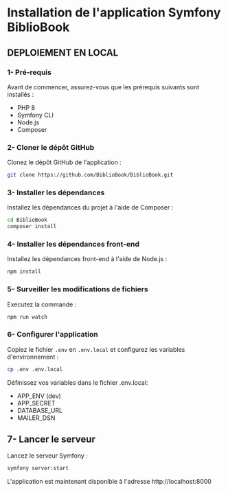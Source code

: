 # Installation de l'application Symfony BiblioBook

## DEPLOIEMENT EN LOCAL

### 1- Pré-requis

Avant de commencer, assurez-vous que les prérequis suivants sont installés :

- PHP 8
- Symfony CLI
- Node.js
- Composer

### 2- Cloner le dépôt GitHub

Clonez le dépôt GitHub de l'application :

```bash
git clone https://github.com/BiblioBook/BiblioBook.git
```

### 3- Installer les dépendances

Installez les dépendances du projet à l'aide de Composer :

```bash
cd BiblioBook
composer install
```

### 4- Installer les dépendances front-end

Installez les dépendances front-end à l'aide de Node.js :

```bash
npm install
```

### 5- Surveiller les modifications de fichiers

Executez la commande :

```bash
npm run watch
```

### 6- Configurer l'application

Copiez le fichier `.env` en `.env.local` et configurez les variables d'environnement :

```bash
cp .env .env.local
```

Définissez vos variables dans le fichier .env.local:

- APP_ENV (dev)
- APP_SECRET
- DATABASE_URL
- MAILER_DSN

## 7- Lancer le serveur

Lancez le serveur Symfony :

```bash
symfony server:start
```

L'application est maintenant disponible à l'adresse http://localhost:8000
